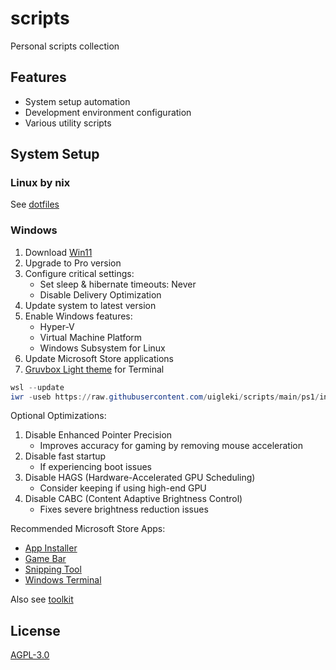 # scripts

Personal scripts collection

## Features

- System setup automation
- Development environment configuration
- Various utility scripts

## System Setup

### Linux by nix

See [dotfiles](https://github.com/uigleki/dotfiles)

### Windows

1. Download [Win11](https://www.microsoft.com/software-download/windows11)
2. Upgrade to Pro version
3. Configure critical settings:
   - Set sleep & hibernate timeouts: Never
   - Disable Delivery Optimization
4. Update system to latest version
5. Enable Windows features:
   - Hyper-V
   - Virtual Machine Platform
   - Windows Subsystem for Linux
6. Update Microsoft Store applications
7. [Gruvbox Light theme](https://windowsterminalthemes.dev/?theme=Gruvbox+Light) for Terminal

```powershell
wsl --update
iwr -useb https://raw.githubusercontent.com/uigleki/scripts/main/ps1/install_apps.ps1 | iex
```

Optional Optimizations:

1. Disable Enhanced Pointer Precision
   - Improves accuracy for gaming by removing mouse acceleration
2. Disable fast startup
   - If experiencing boot issues
3. Disable HAGS (Hardware-Accelerated GPU Scheduling)
   - Consider keeping if using high-end GPU
4. Disable CABC (Content Adaptive Brightness Control)
   - Fixes severe brightness reduction issues

Recommended Microsoft Store Apps:

- [App Installer](https://www.microsoft.com/store/productId/9NBLGGH4NNS1)
- [Game Bar](https://www.microsoft.com/store/productId/9NZKPSTSNW4P)
- [Snipping Tool](https://apps.microsoft.com/detail/9mz95kl8mr0l)
- [Windows Terminal](https://www.microsoft.com/store/productId/9N0DX20HK701)

Also see [toolkit](https://github.com/uigleki/toolkit)

## License

[AGPL-3.0](LICENSE)
